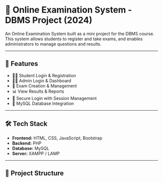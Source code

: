  # 📝 Online Examination System - DBMS Project (2024)

An Online Examination System built as a mini project for the DBMS course. This system allows students to register and take exams, and enables administrators to manage questions and results.

---

## 🚀 Features

- 👨‍🎓 Student Login & Registration
- 🧑‍🏫 Admin Login & Dashboard
- 📝 Exam Creation & Management
- 📊 View Results & Reports
- 🔐 Secure Login with Session Management
- 💾 MySQL Database Integration

---

## 🛠️ Tech Stack

- **Frontend:** HTML, CSS, JavaScript, Bootstrap
- **Backend:** PHP
- **Database:** MySQL
- **Server:** XAMPP / LAMP

---

## 📁 Project Structure

